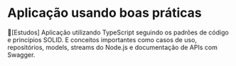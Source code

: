 # Aplicação usando boas práticas

🤝[Estudos] Aplicação utilizando TypeScript seguindo os padrões de código e princípios SOLID. E conceitos importantes como casos de uso, repositórios, models, streams do Node.js e documentação de APIs com Swagger.
